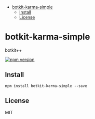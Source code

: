 <!-- START doctoc generated TOC please keep comment here to allow auto update -->
<!-- DON'T EDIT THIS SECTION, INSTEAD RE-RUN doctoc TO UPDATE -->


- [botkit-karma-simple](#botkit-karma-simple)
  - [Install](#install)
  - [License](#license)

<!-- END doctoc generated TOC please keep comment here to allow auto update -->

# botkit-karma-simple

botkit++

[![npm version](https://badge.fury.io/js/botkit-karma-simple.svg)](https://badge.fury.io/js/botkit-karma-simple)

## Install

    npm install botkit-karma-simple --save

## License

MIT
